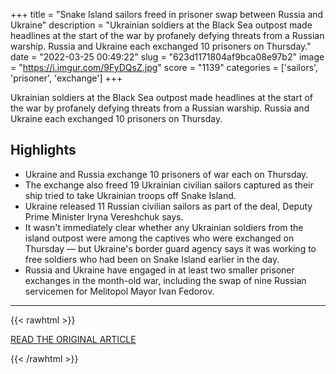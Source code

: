+++
title = "Snake Island sailors freed in prisoner swap between Russia and Ukraine"
description = "Ukrainian soldiers at the Black Sea outpost made headlines at the start of the war by profanely defying threats from a Russian warship. Russia and Ukraine each exchanged 10 prisoners on Thursday."
date = "2022-03-25 00:49:22"
slug = "623d1171804af9bca08e97b2"
image = "https://i.imgur.com/9FyDQsZ.jpg"
score = "1139"
categories = ['sailors', 'prisoner', 'exchange']
+++

Ukrainian soldiers at the Black Sea outpost made headlines at the start of the war by profanely defying threats from a Russian warship. Russia and Ukraine each exchanged 10 prisoners on Thursday.

## Highlights

- Ukraine and Russia exchange 10 prisoners of war each on Thursday.
- The exchange also freed 19 Ukrainian civilian sailors captured as their ship tried to take Ukrainian troops off Snake Island.
- Ukraine released 11 Russian civilian sailors as part of the deal, Deputy Prime Minister Iryna Vereshchuk says.
- It wasn't immediately clear whether any Ukrainian soldiers from the island outpost were among the captives who were exchanged on Thursday — but Ukraine's border guard agency says it was working to free soldiers who had been on Snake Island earlier in the day.
- Russia and Ukraine have engaged in at least two smaller prisoner exchanges in the month-old war, including the swap of nine Russian servicemen for Melitopol Mayor Ivan Fedorov.

---

{{< rawhtml >}}
  <p class="article-category">
    <a target="_blank" href="https://www.npr.org/2022/03/24/1088593653/snake-island-sailors-freed-prisoner-swap">READ THE ORIGINAL ARTICLE</a>
  </p>
{{< /rawhtml >}}
